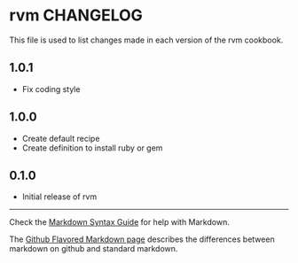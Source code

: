 # rvm CHANGELOG

This file is used to list changes made in each version of the rvm cookbook.

## 1.0.1
- Fix coding style

## 1.0.0
- Create default recipe
- Create definition to install ruby or gem

## 0.1.0
- Initial release of rvm

- - -
Check the [Markdown Syntax Guide](http://daringfireball.net/projects/markdown/syntax) for help with Markdown.

The [Github Flavored Markdown page](http://github.github.com/github-flavored-markdown/) describes the differences between markdown on github and standard markdown.
